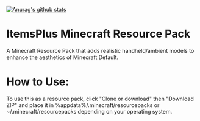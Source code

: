 [![Anurag's github stats](https://github-readme-stats.vercel.app/api?username=MrFrank2716)](https://github.com/MrFrank2716/github-readme-stats)
# ItemsPlus Minecraft Resource Pack 
A Minecraft Resource Pack that adds realistic handheld/ambient models to enhance the aesthetics of Minecraft Default.
# How to Use:
To use this as a resource pack, click "Clone or download" then "Download ZIP" and place it in
%appdata%/.minecraft/resourcepacks 
or 
~/.minecraft/resourcepacks 
depending on your operating system.

